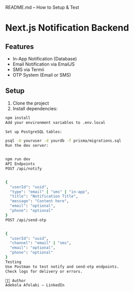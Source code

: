  README.md – How to Setup & Test

# Next.js Notification Backend

## Features
- In-App Notification (Database)
- Email Notification via EmailJS
- SMS via Termii
- OTP System (Email or SMS)

## Setup

1. Clone the project
2. Install dependencies:

```bash
npm install
Add your environment variables to .env.local

Set up PostgreSQL tables:

psql -U youruser -d yourdb -f prisma/migrations.sql
Run the dev server:


npm run dev
API Endpoints
POST /api/notify


{
  "userId": "uuid",
  "type": "email" | "sms" | "in-app",
  "title": "Notification Title",
  "message": "Content here",
  "email": "optional",
  "phone": "optional"
}
POST /api/send-otp


{
  "userId": "uuid",
  "channel": "email" | "sms",
  "email": "optional",
  "phone": "optional"
}
Testing
Use Postman to test notify and send-otp endpoints.
Check logs for delivery or errors.

👨‍💻 Author
Adekola Afolabi — LinkedIn


